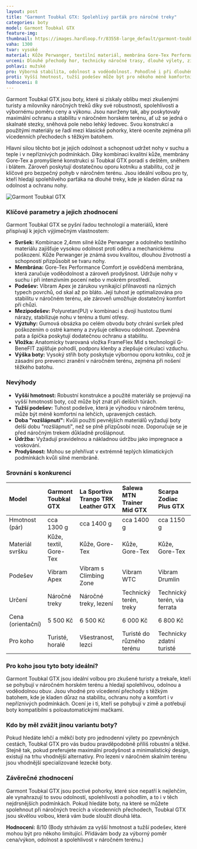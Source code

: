 ```yaml
---
layout: post
title: "Garmont Toubkal GTX: Spolehlivý parťák pro náročné treky"
categories: boty
model: Garmont Toubkal GTX
feature-img: 
thumbnail: https://images.hardloop.fr/83558-large_default/garmont-toubkal-gtx-buty-turystyczne-meskie.jpg
vaha: 1300
tvar: vysoké
material: Kůže Perwanger, textilní materiál, membrána Gore-Tex Performance Comfort
urceni: Dlouhé přechody hor, technicky náročné trasy, dlouhé výlety, zimní treking
pohlavi: mužské
pro: Výborná stabilita, odolnost a voděodolnost. Pohodlné i při dlouhém nošení v náročném terénu. Skvělý pomer cena/výkon.
proti: Vyšší hmotnost, tužší podešev může být pro někoho méně komfortní na lehčích trasách. Delší doba rozšlápnutí.
hodnoceni: 8
---
```


Garmont Toubkal GTX jsou boty, které si získaly oblibu mezi zkušenými turisty a milovníky náročných treků díky své robustnosti, spolehlivosti a výbornému poměru ceny a výkonu. Jsou navrženy tak, aby poskytovaly maximální ochranu a stabilitu v náročném horském terénu, ať už se jedná o skalnaté stezky, sněhová pole nebo lehký ledovec. Svou konstrukcí a použitými materiály se řadí mezi klasické pohorky, které oceníte zejména při vícedenních přechodech s těžkým batohem.

Hlavní silou těchto bot je jejich odolnost a schopnost udržet nohy v suchu a teple i v nepříznivých podmínkách. Díky kombinaci kvalitní kůže, membrány Gore-Tex a promyšlené konstrukci si Toubkal GTX poradí s deštěm, sněhem i blátem. Zároveň poskytují dostatečnou oporu kotníku a stabilitu, což je klíčové pro bezpečný pohyb v náročném terénu. Jsou ideální volbou pro ty, kteří hledají spolehlivého parťáka na dlouhé treky, kde je kladen důraz na odolnost a ochranu nohy.

![Garmont Toubkal GTX](https://res.cloudinary.com/dvwv5cne3/image/fetch/w_auto,h_450,c_fill,g_auto,f_auto,q_auto/https://images.hardloop.fr/83558-large_default/garmont-toubkal-gtx-buty-turystyczne-meskie.jpg)


### **Klíčové parametry a jejich zhodnocení**

Garmont Toubkal GTX se pyšní řadou technologií a materiálů, které přispívají k jejich výjimečným vlastnostem:

*   **Svršek:** Kombinace 2,4mm silné kůže Perwanger a odolného textilního materiálu zajišťuje vysokou odolnost proti oděru a mechanickému poškození. Kůže Perwanger je známá svou kvalitou, dlouhou životností a schopností přizpůsobit se tvaru nohy.
*   **Membrána:** Gore-Tex Performance Comfort je osvědčená membrána, která zaručuje voděodolnost a zároveň prodyšnost. Udržuje nohy v suchu i při intenzivním pocení nebo v mokrém prostředí.
*   **Podešev:** Vibram Apex je zárukou vynikající přilnavosti na různých typech povrchů, od skal až po bláto. Její tuhost je optimalizována pro stabilitu v náročném terénu, ale zároveň umožňuje dostatečný komfort při chůzi.
*   **Mezipodešev:** Polyuretan(PU) v kombinaci s dvojí hustotou tlumí nárazy, stabilizuje nohu v terénu a tlumí otřesy.
*   **Výztuhy:** Gumová obsázka po celém obvodu boty chrání svršek před poškozením o ostré kameny a zvyšuje celkovou odolnost. Zpevněná pata a špička poskytují dodatečnou ochranu a stabilitu.
*   **Vložka:** Anatomicky tvarovaná vložka FrameFlex Mid s technologií G-BeneFIT zajišťuje pohodlí, podporu klenby a zlepšuje cirkulaci vzduchu.
*   **Výška boty:** Vysoký střih boty poskytuje výbornou oporu kotníku, což je zásadní pro prevenci zranění v náročném terénu, zejména při nošení těžkého batohu.

### **Nevýhody**

*   **Vyšší hmotnost:** Robustní konstrukce a použité materiály se projevují na vyšší hmotnosti boty, což může být znát při delších túrách.
*   **Tužší podešev:** Tuhost podešve, která je výhodou v náročném terénu, může být méně komfortní na lehčích, upravených cestách.
*    **Doba "rozšlápnutí":** Kvůli použití pevnějších materiálů vyžadují boty delší dobu "rozšlápnutí", než se plně přizpůsobí noze. Doporučuje se je před náročným trekem důkladně prošlápnout.
*    **Údržba:** Vyžadují pravidelnou a nákladnou údržbu jako impregnace a voskování.
*    **Prodyšnost:** Mohou se přehřívat v extrémně teplých klimatických podmínkách kvůli silné membráně.

    
### **Srovnání s konkurencí**

| Model                | Garmont Toubkal GTX  | La Sportiva Trango TRK Leather GTX | Salewa MTN Trainer Mid GTX | Scarpa Zodiac Plus GTX |
| :-------------------- | :------------------ | :----------------------------- | :------------------------ | :-------------------- |
| Hmotnost (pár)       | cca 1300 g          | cca 1400 g                     | cca 1400 g                | cca 1150 g           |
| Materiál svršku     | Kůže, textil, Gore-Tex | Kůže, Gore-Tex                 | Kůže, Gore-Tex            | Kůže, Gore-Tex        |
| Podešev              | Vibram Apex         | Vibram s Climbing Zone         | Vibram WTC                | Vibram Drumlin        |
| Určení               | Náročné treky        | Náročné treky, lezení          | Technický terén, treky     | Technický terén, via ferrata |
| Cena (orientační) | 5 500 Kč           | 6 500 Kč                      | 6 000 Kč                  | 6 800 Kč            |
| Pro koho | Turisté, horalé | Všestranost, lezci | Turisté do různého terénu | Technicky zdatní turisté |

### **Pro koho jsou tyto boty ideální?**

Garmont Toubkal GTX jsou ideální volbou pro zkušené turisty a trekaře, kteří se pohybují v náročném horském terénu a hledají spolehlivou, odolnou a voděodolnou obuv. Jsou vhodné pro vícedenní přechody s těžkým batohem, kde je kladen důraz na stabilitu, ochranu nohy a komfort i v nepříznivých podmínkách. Ocení je i ti, kteří se pohybují v zimě a potřebují boty kompatibilní s poloautomatickými mačkami.

### **Kdo by měl zvážit jinou variantu boty?**

Pokud hledáte lehčí a měkčí boty pro jednodenní výlety po zpevněných cestách, Toubkal GTX pro vás budou pravděpodobně příliš robustní a těžké. Stejně tak, pokud preferujete maximální prodyšnost a minimalistický design, existují na trhu vhodnější alternativy. Pro lezení v náročném skalním terénu jsou vhodnější specializované lezecké boty.

### **Závěrečné zhodnocení**

Garmont Toubkal GTX jsou poctivé pohorky, které sice nepatří k nejlehčím, ale vynahrazují to svou odolností, spolehlivostí a pohodlím, a to i v těch nejdrsnějších podmínkách. Pokud hledáte boty, na které se můžete spolehnout při náročných trecích a vícedenních přechodech, Toubkal GTX jsou skvělou volbou, která vám bude sloužit dlouhá léta.

**Hodnocení:** 8/10 (Body strhávám za vyšší hmotnost a tužší podešev, které mohou být pro někoho limitující. Přidávám body za výborný poměr cena/výkon, odolnost a spolehlivost v náročném terénu.)
